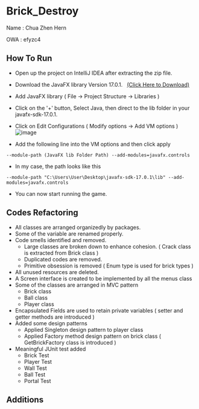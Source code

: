 # Brick_Destroy

Name : Chua Zhen Hern

OWA : efyzc4

## How To Run
- Open up the project on IntelliJ IDEA after extracting the zip file.

- Download the JavaFX library Version 17.0.1. &nbsp;  [(Click Here to Download)](https://gluonhq.com/products/javafx/)
- Add JavaFX library ( File -> Project Structure -> Libraries )
- Click on the '+' button, Select Java, then direct to the lib folder in your javafx-sdk-17.0.1.
- Click on Edit Configurations ( Modify options -> Add VM options )  <br/> ![image](https://user-images.githubusercontent.com/93503454/144802698-41ef598c-a7c1-425c-84f7-1e88b0f6c2b5.png)

- Add the following line into the VM options and then click apply
```
--module-path (JavaFX lib Folder Path) --add-modules=javafx.controls
```
- In my case, the path looks like this
```
--module-path "C:\Users\User\Desktop\javafx-sdk-17.0.1\lib" --add-modules=javafx.controls
```
- You can now start running the game.

## Codes Refactoring
- All classes are arranged organizedly by packages.
- Some of the variable are renamed properly.
- Code smells identified and removed.
  - Large classes are broken down to enhance cohesion. ( Crack class is extracted from Brick class )
  - Duplicated codes are removed.
  - Primitive obsession is removed ( Enum type is used for brick types )
- All unused resources are deleted.
- A Screen interface is created to be implemented by all the menus class
- Some of the classes are arranged in MVC pattern
  - Brick class
  - Ball class
  - Player class
- Encapsulated Fields are used to retain private variables ( setter and getter methods are introduced )
- Added some design patterns
  - Applied Singleton design pattern to player class
  - Applied Factory method design pattern on brick class ( GetBrickFactory class is introduced )
- Meaningful JUnit test added
  - Brick Test
  - Player Test
  - Wall Test
  - Ball Test
  - Portal Test 

## Additions




